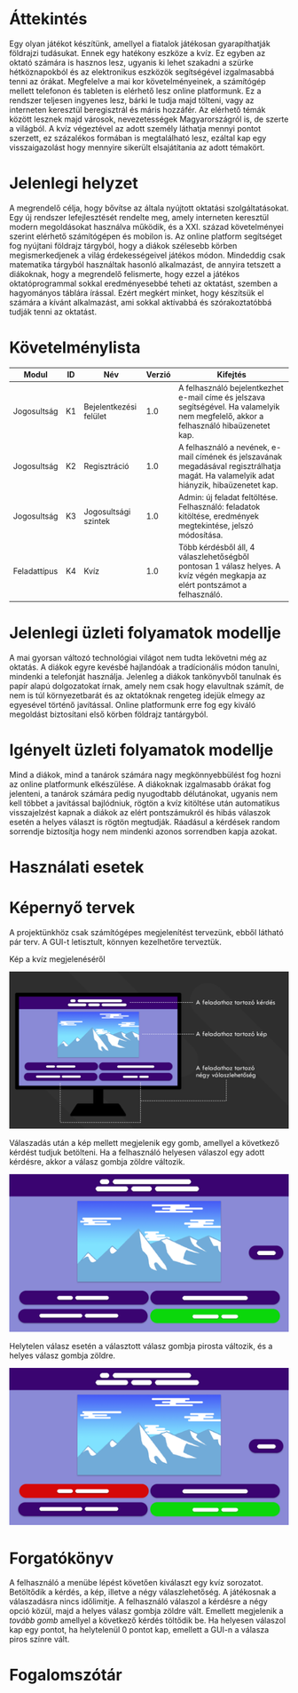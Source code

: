 # Áttekintés
Egy olyan játékot készítünk, amellyel a fiatalok játékosan gyarapíthatják földrajzi tudásukat. Ennek egy hatékony eszköze a kvíz. Ez egyben az oktató számára is hasznos lesz, ugyanis ki lehet szakadni a szürke hétköznapokból és az elektronikus eszközök segítségével izgalmasabbá tenni az órákat. Megfelelve a mai kor követelményeinek, a számítógép mellett telefonon és tableten is elérhető lesz online platformunk. Ez a rendszer teljesen ingyenes lesz, bárki le tudja majd tölteni, vagy az interneten keresztül beregisztrál és máris hozzáfér. Az elérhető témák között lesznek majd városok, nevezetességek Magyarországról is, de szerte a világból. A kvíz végeztével az adott személy láthatja mennyi pontot szerzett, ez százalékos formában is megtalálható lesz, ezáltal kap egy visszaigazolást hogy mennyire sikerült elsajátítania az adott témakört.

# Jelenlegi helyzet
A megrendelő célja, hogy bővítse az általa nyújtott oktatási szolgáltatásokat. Egy új rendszer lefejlesztését rendelte meg, amely interneten keresztül modern megoldásokat használva működik, és a XXI. század követelményei szerint elérhető számítógépen és mobilon is. Az online platform segítséget fog nyújtani földrajz tárgyból, hogy a diákok szélesebb körben megismerkedjenek a világ érdekességeivel játékos módon. Mindeddig csak matematika tárgyból használtak hasonló alkalmazást, de annyira tetszett a diákoknak, hogy a megrendelő felismerte, hogy ezzel a játékos oktatóprogrammal sokkal eredményesebbé teheti az oktatást, szemben a hagyományos táblára írással. Ezért megkért minket, hogy készítsük el számára a kívánt alkalmazást, ami sokkal aktívabbá és szórakoztatóbbá tudják tenni az oktatást.

# Követelménylista
|Modul|ID|Név|Verzió|Kifejtés|
|-----|--|---|------|--------|
|Jogosultság|K1|Bejelentkezési felület|1.0|A felhasználó bejelentkezhet e-mail címe és jelszava segítségével. Ha valamelyik nem megfelelő, akkor a felhasználó hibaüzenetet kap.|
|Jogosultság|K2|Regisztráció|1.0|A felhasználó a nevének, e-mail címének és jelszavának megadásával regisztrálhatja magát. Ha valamelyik adat hiányzik, hibaüzenetet kap.
|Jogosultság|K3|Jogosultsági szintek|1.0|Admin: új feladat feltöltése. Felhasználó: feladatok kitöltése, eredmények megtekintése, jelszó módosítása.|
|Feladattípus|K4|Kvíz|1.0|Több kérdésből áll, 4 válaszlehetőségből pontosan 1 válasz helyes. A kvíz végén megkapja az elért pontszámot a felhasználó.|

# Jelenlegi üzleti folyamatok modellje
A mai gyorsan változó technológiai világot nem tudta lekövetni még az oktatás. A diákok egyre kevésbé hajlandóak a tradícionális módon tanulni, mindenki a telefonját használja. Jelenleg a diákok tankönyvből tanulnak és papír alapú dolgozatokat írnak, amely nem csak hogy elavultnak számít, de nem is túl környezetbarát és az oktatóknak rengeteg idejük elmegy az egyesével történő javítással. Online platformunk erre fog egy kiváló megoldást biztosítani első körben földrajz tantárgyból.

# Igényelt üzleti folyamatok modellje
Mind a diákok, mind a tanárok számára nagy megkönnyebbülést fog hozni az online platformunk elkészülése. A diákoknak izgalmasabb órákat fog jelenteni, a tanárok számára pedig nyugodtabb délutánokat, ugyanis nem kell többet a javítással bajlódniuk, rögtön a kvíz kitöltése után automatikus visszajelzést kapnak a diákok az elért pontszámukról és hibás válaszok esetén a helyes választ is rögtön megtudják. Ráadásul a kérdések random sorrendje biztosítja hogy nem mindenki azonos sorrendben kapja azokat.

# Használati esetek

# Képernyő tervek
A projektünkhöz csak számítógépes megjelenítést tervezünk, ebből látható pár terv. A GUI-t letisztult, könnyen kezelhetőre terveztük.

Kép a kvíz megjelenéséről

![Kép a kvíz megjelenéséről](./img/quiz_example_1.png)

Válaszadás után a kép mellett megjelenik egy gomb, amellyel a következő kérdést tudjuk betölteni.
Ha a felhasználó helyesen válaszol egy adott kérdésre, akkor a válasz gombja zöldre változik.

![A GUI helyes válasz esetén](./img/quiz_ingame_correct.png)

Helytelen válasz esetén a választott válasz gombja pirosta változik, és a helyes válasz gombja zöldre.

![A GUI helytelen válasz esetén](./img/quiz_ingame_incorrect.png)

# Forgatókönyv

A felhasználó a menübe lépést követően kiválaszt egy kvíz sorozatot. Betöltődik a kérdés, a kép, illetve a négy válaszlehetőség. A játékosnak a válaszadásra nincs időlimitje. A felhasználó válaszol a kérdésre a négy opció közül, majd a helyes válasz gombja zöldre vált. Emellett megjelenik a *tovább gomb* amellyel a következő kérdés töltődik be. Ha helyesen válaszol kap egy pontot, ha helytelenül 0 pontot kap, emellett a GUI-n a válasza piros színre vált.

# Fogalomszótár